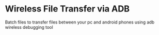 # Wireless File Transfer via ADB
Batch files to transfer files between your pc and android phones using adb wireless debugging tool

